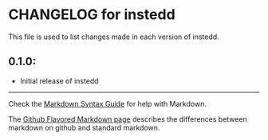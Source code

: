 # CHANGELOG for instedd

This file is used to list changes made in each version of instedd.

## 0.1.0:

* Initial release of instedd

- - -
Check the [Markdown Syntax Guide](http://daringfireball.net/projects/markdown/syntax) for help with Markdown.

The [Github Flavored Markdown page](http://github.github.com/github-flavored-markdown/) describes the differences between markdown on github and standard markdown.
